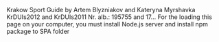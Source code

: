 Krakow Sport Guide by 
Artem Blyzniakov and Kateryna Myrshavka
KrDUIs2012 and KrDUIs2011
Nr. alb.: 195755 and 17...
For the loading this page on your computer, you must install Node.js server and install npm package to SPA folder
